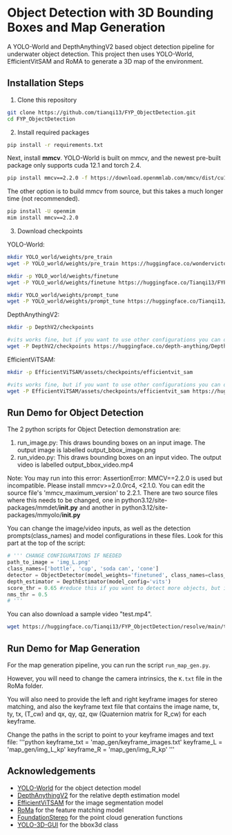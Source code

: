 # Object Detection with 3D Bounding Boxes and Map Generation
A YOLO-World and DepthAnythingV2 based object detection pipeline for underwater object detection. 
This project then uses YOLO-World, EfficientVitSAM and RoMA to generate a 3D map of the environment.

## Installation Steps
1. Clone this repository
```bash
git clone https://github.com/tianqi13/FYP_ObjectDetection.git
cd FYP_ObjectDetection
```
2. Install required packages 
```bash
pip install -r requirements.txt
```
Next, install **mmcv**. YOLO-World is built on mmcv, and the newest pre-built package only supports cuda 12.1 and torch 2.4.

```bash
pip install mmcv==2.2.0 -f https://download.openmmlab.com/mmcv/dist/cu121/torch2.4/index.html
```

The other option is to build mmcv from source, but this takes a much longer time (not recommended).
```bash
pip install -U openmim
mim install mmcv==2.2.0
```

3. Download checkpoints

YOLO-World:
```bash
mkdir YOLO_world/weights/pre_train
wget -P YOLO_world/weights/pre_train https://huggingface.co/wondervictor/YOLO-World-V2.1/resolve/main/l_stage2-b3e3dc3f.pth

mkdir -p YOLO_world/weights/finetune
wget -P YOLO_world/weights/finetune https://huggingface.co/Tianqi13/FYP_ObjectDetection/resolve/main/l_finetune.pth

mkdir YOLO_world/weights/prompt_tune
wget -P YOLO_world/weights/prompt_tune https://huggingface.co/Tianqi13/FYP_ObjectDetection/resolve/main/l_prompt_tuned.pth
```

DepthAnythingV2:
```bash
mkdir -p DepthV2/checkpoints

#vits works fine, but if you want to use other configurations you can download all the weights
wget -P DepthV2/checkpoints https://huggingface.co/depth-anything/Depth-Anything-V2-Small/resolve/main/depth_anything_v2_vits.pth 
```

EfficientViTSAM:
```bash
mkdir -p EfficientViTSAM/assets/checkpoints/efficientvit_sam

#vits works fine, but if you want to use other configurations you can download all the weights
wget -P EfficientViTSAM/assets/checkpoints/efficientvit_sam https://huggingface.co/mit-han-lab/efficientvit-sam/resolve/main/efficientvit_sam_l0.pt
```

## Run Demo for Object Detection
The 2 python scripts for Object Detection demonstration are: 
1. run_image.py: This draws bounding boxes on an input image. The output image is labelled output_bbox_image.png
2. run_video.py: This draws bounding boxes on an input video. The output video is labelled output_bbox_video.mp4

Note: You may run into this error: AssertionError: MMCV==2.2.0 is used but incompatible. Please install mmcv>=2.0.0rc4, <2.1.0. You can edit the source file's 'mmcv_maximum_version' to 2.2.1. There are two source files where this needs to be changed, one in python3.12/site-packages/mmdet/__init.py__ and another in python3.12/site-packages/mmyolo/__init.py__

You can change the image/video inputs, as well as the detection prompts(class_names) and model configurations in these files. Look for this part at the top of the script:

```python
# ''' CHANGE CONFIGURATIONS IF NEEDED
path_to_image = 'img_L.png'
class_names=['bottle', 'cup', 'soda can', 'cone']
detector = ObjectDetector(model_weights='finetuned', class_names=class_names)   
depth_estimator = DepthEstimator(model_config='vits')    
score_thr = 0.65 #reduce this if you want to detect more objects, but it will also increase false positives
nms_thr = 0.5                                              
# '''
```

You can also download a sample video "test.mp4". 
```bash
wget https://huggingface.co/Tianqi13/FYP_ObjectDetection/resolve/main/test.mp4
```
## Run Demo for Map Generation
For the map generation pipeline, you can run the script `run_map_gen.py`. 

However, you will need to change the camera intrinsics, the `K.txt` file in the RoMa folder. 

You will also need to provide the left and right keyframe images for stereo matching, and also the keyframe text file that contains the image name, tx, ty, tx, (T_cw) and qx, qy, qz, qw (Quaternion matrix for R_cw) for each keyframe. 

Change the paths in the script to point to your keyframe images and text file:
'''python 
keyframe_txt = 'map_gen/keyframe_images.txt'
keyframe_L = 'map_gen/img_L_kp'
keyframe_R = 'map_gen/img_R_kp'
'''

## Acknowledgements 
- [YOLO-World](https://github.com/AILab-CVC/YOLO-World) for the object detection model 
- [DepthAnythingV2](https://github.com/DepthAnything/Depth-Anything-V2) for the relative depth estimation model
- [EfficientViTSAM](https://github.com/mit-han-lab/efficientvit) for the image segmentation model 
- [RoMa](https://github.com/Parskatt/RoMa) for the feature matching model 
- [FoundationStereo](https://github.com/NVlabs/FoundationStereo/) for the point cloud generation functions 
- [YOLO-3D-GUI](https://github.com/Pavankunchala/Yolo-3d-GUI) for the bbox3d class 







